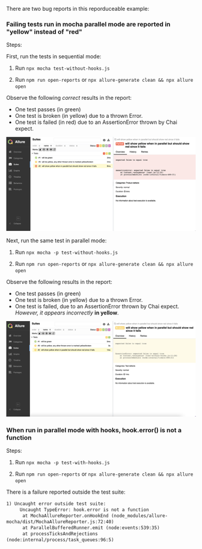 There are two bug reports in this reporduceable example:

### Failing tests run in mocha parallel mode are reported in "yellow" instead of "red"

Steps:

First, run the tests in sequential mode:

1. Run `npx mocha test-without-hooks.js`

2. Run `npm run open-reports` or `npx allure-generate clean && npx allure open`

Observe the following _correct_ results in the report:
- One test passes (in green)
- One test is broken (in yellow) due to a thrown Error.
- One test is failed (in red) due to an AssertionError thrown by Chai expect.

![](https://github.com/jamesmortensen/allure-js-reporter-issues/blob/master/screenshots/sequential-mode-report.png)

Next, run the same test in parallel mode:

1. Run `npx mocha -p test-without-hooks.js`

2. Run `npm run open-reports` or `npx allure-generate clean && npx allure open`

Observe the following results in the report:
- One test passes (in green)
- One test is broken (in yellow) due to a thrown Error.
- One test is failed, due to an AssertionError thrown by Chai expect. _However, it appears incorrectly_ **in yellow**.

![](https://github.com/jamesmortensen/allure-js-reporter-issues/blob/master/screenshots/parallel-mode-report.png)

### When run in parallel mode with hooks, hook.error() is not a function

Steps:

1. Run `npx mocha -p test-with-hooks.js`

2. Run `npm run open-reports` or `npx allure-generate clean && npx allure open`

There is a failure reported outside the test suite:

```
1) Uncaught error outside test suite:
     Uncaught TypeError: hook.error is not a function
      at MochaAllureReporter.onHookEnd (node_modules/allure-mocha/dist/MochaAllureReporter.js:72:40)
      at ParallelBufferedRunner.emit (node:events:539:35)
      at processTicksAndRejections (node:internal/process/task_queues:96:5)
```
